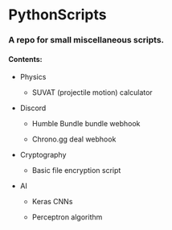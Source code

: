 # PythonScripts

### A repo for small miscellaneous  scripts.



#### Contents:

- Physics

  - SUVAT (projectile motion) calculator

- Discord

  - Humble Bundle bundle webhook

  - Chrono.gg deal webhook

- Cryptography

  - Basic file encryption script

- AI

  - Keras CNNs

  - Perceptron algorithm
